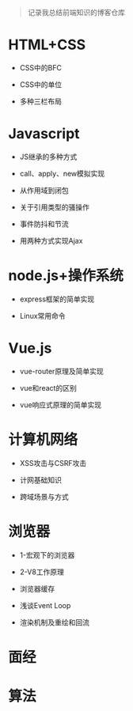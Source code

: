 <!--
 * @LastEditors: panda_liu
 * @LastEditTime: 2020-11-22 15:12:36
 * @FilePath: \undefinedc:\Users\23163\Desktop\web\Blog\README.md
 * @Description: add some description
--> 
> 记录我总结前端知识的博客仓库

# HTML+CSS

- CSS中的BFC

- CSS中的单位

- 多种三栏布局

# Javascript

- JS继承的多种方式

- call、apply、new模拟实现

- 从作用域到闭包

- 关于引用类型的骚操作

- 事件防抖和节流

- 用两种方式实现Ajax

# node.js+操作系统

- express框架的简单实现

- Linux常用命令

# Vue.js

- vue-router原理及简单实现

- vue和react的区别

- vue响应式原理的简单实现

# 计算机网络

- XSS攻击与CSRF攻击

- 计网基础知识

- 跨域场景与方式

# 浏览器

- 1-宏观下的浏览器

- 2-V8工作原理

- 浏览器缓存

- 浅谈Event Loop

- 渲染机制及重绘和回流

# 面经

# 算法

